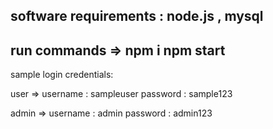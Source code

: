software requirements : node.js , mysql
------------------------------------------
run commands =>  npm i
                 npm start
------------------------------------------
sample login credentials:

user   =>  username : sampleuser
           password : sample123

admin  =>  username : admin
           password : admin123
